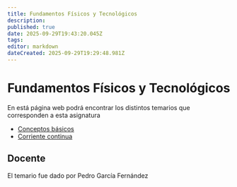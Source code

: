 ```yaml
---
title: Fundamentos Físicos y Tecnológicos
description: 
published: true
date: 2025-09-29T19:43:20.045Z
tags: 
editor: markdown
dateCreated: 2025-09-29T19:29:48.981Z
---
```


# Fundamentos Físicos y Tecnológicos
En está página web podrá encontrar los distintos temarios que corresponden a esta asignatura

- [Conceptos básicos](tema0)
- [Corriente continua](tema1)




## Docente
El temario fue dado por Pedro García Fernández